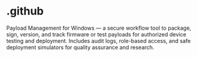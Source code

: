 # .github
Payload Management for Windows — a secure workflow tool to package, sign, version, and track firmware or test payloads for authorized device testing and deployment. Includes audit logs, role-based access, and safe deployment simulators for quality assurance and research.
